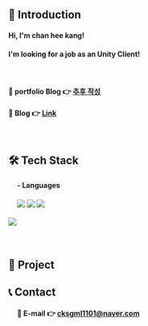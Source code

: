 ## 👋 Introduction

#### Hi, I'm chan hee kang!
#### I'm looking for a job as an Unity Client!
<br>

#### 🔹 portfolio Blog 👉 [추후 작성]()  
#### 🔹 Blog 👉 [Link](https://kcheee.github.io) 
<br>

## 🛠 Tech Stack
#### &emsp; - Languages

#### &emsp; <img src="https://img.shields.io/badge/C-00599C?style=for-the-badge&logo=c&logoColor=white"> <img src="https://img.shields.io/badge/C%2B%2B-00599C?style=for-the-badge&logo=c%2B%2B&logoColor=white">  <img src="https://img.shields.io/badge/C%23-239120?style=for-the-badge&logo=c-sharp&logoColor=white"> <br><br/> <img src="https://img.shields.io/badge/Unity-100000?style=for-the-badge&logo=unity&logoColor=white">


<br>

## 📃 Project


## 📞 Contact
#### &emsp; 🔹 E-mail 👉 cksgml1101@naver.com 

